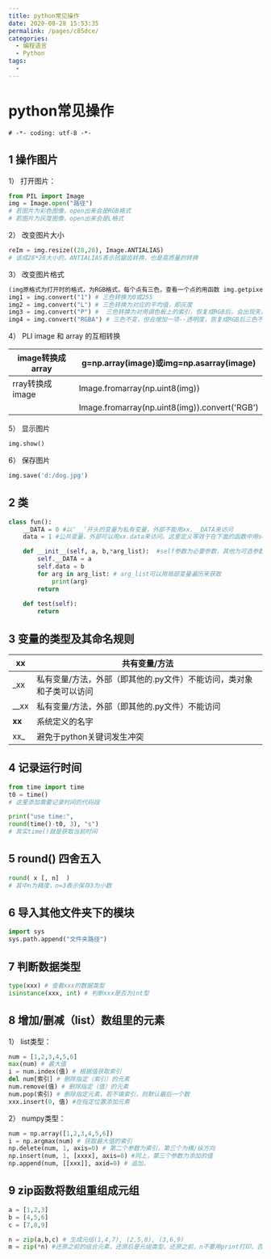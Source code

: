 ```yaml
---
title: python常见操作
date: 2020-08-28 15:53:35
permalink: /pages/c85dce/
categories: 
  - 编程语言
  - Python
tags: 
  - 
---
```

# python常见操作

`# -*- coding: utf-8 -*-`

## 1 操作图片
1） 打开图片：
```python
from PIL import Image
img = Image.open("路径") 
# 若图片为彩色图像，open出来会是RGB格式
# 若图片为灰度图像，open出来会是L格式
```
2） 改变图片大小
```python
reIm = img.resize((28,28), Image.ANTIALIAS) 
# 该成28*28大小的，ANTIALIAS表示抗锯齿转换，也是高质量的转换
```
3） 改变图片格式
```python
(img原格式为打开时的格式，为RGB格式，每个点有三色，查看一个点的用函数 img.getpixel((0,0))  )
img1 = img.convert("1") # 三色转换为0或255
img2 = img.convert("L") # 三色转换为对应的平均值，即灰度
img3 = img.convert("P") #  三色转换为对用调色板上的索引，恢复成RGB后，会出现失真
img4 = img.convert("RGBA") # 三色不变，但会增加一项--透明度，恢复成RGB后三色不变
```
4） PLI image 和 array 的互相转换

|image转换成array|g=np.array(image)或img=np.asarray(image)|
|--|--|
|rray转换成image|Image.fromarray(np.uint8(img))|
||Image.fromarray(np.uint8(img)).convert('RGB')|

5） 显示图片
```python
img.show() 
```
6） 保存图片
```python
img.save('d:/dog.jpg')
```
## 2 类
```python
class fun():
	__DATA = 0 #以‘__’开头的变量为私有变量，外部不能用xx.__DATA来访问
	data = 1 #公共变量，外部可以用xx.data来访问。这里定义等效于在下面的函数中用self.data定义

	def __init__(self, a, b,*arg_list):  #self参数为必要参数，其他为可选参数，其中*arg_list是变量数组
		self.__DATA = a
		self.data = b
		for arg in arg_list: # arg_list可以用局部变量遍历来获取
			print(arg)
		return
		
	def test(self):
		return
```
## 3 变量的类型及其命名规则
|xx|共有变量/方法|
|--|--|
| _xx|私有变量/方法，外部（即其他的.py文件）不能访问，类对象和子类可以访问|
|__xx|私有变量/方法，外部（即其他的.py文件）不能访问|
|__xx__|系统定义的名字|
|xx_|避免于python关键词发生冲突|

## 4 记录运行时间
```python
from time import time
t0 = time()
# 这里添加需要记录时间的代码段

print("use time:",
round(time()-t0, 3), "s")
# 其实time()就是获取当前时间
```
## 5 round() 四舍五入
```python
round( x [, n]  )
# 其中n为精度，n=3表示保存3为小数
```
## 6 导入其他文件夹下的模块
```python
import sys
sys.path.append("文件夹路径")
```
## 7 判断数据类型
```python
type(xxx) # 查看xxx的数据类型
isinstance(xxx, int) # 判断xxx是否为int型
```
## 8 增加/删减（list）数组里的元素
1） list类型：
```python
num = [1,2,3,4,5,6]
max(num) # 最大值
i = num.index(值) # 根据值获取索引
del num[索引] # 删除指定（索引）的元素
num.remove(值) # 删除指定（值）的元素
num.pop(索引) # 删除指定元素，若不填索引，则默认最后一个数
xxx.insert(0, 值) #在指定位置添加元素
```
2）  numpy类型：
```python
num = np.array([1,2,3,4,5,6])
i = np.argmax(num) # 获取最大值的索引
np.delete(num, 1, axis=0) # 第二个参数为索引，第三个为横/纵方向
np.insert(num, 1, [xxxx], axis=0) #同上，第三个参数为添加的值
np.append(num, [[xxx]], axid=0) # 追加。
```
## 9 zip函数将数组重组成元组
```python
a = [1,2,3]
b = [4,5,6]
c = [7,8,9]

n = zip(a,b,c) # 生成元组(1,4,7), (2,5,8), (3,6,9)
m = zip(*n) #还原之前的组合元素，还原后是元组类型。还原之前，n不要用print打印，否则会破坏n
```












